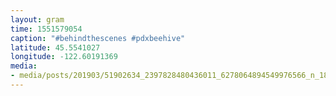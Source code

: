 ```yaml
---
layout: gram
time: 1551579054
caption: "#behindthescenes #pdxbeehive"
latitude: 45.5541027
longitude: -122.60191369
media:
- media/posts/201903/51902634_2397828480436011_6278064894549976566_n_18040635241034932.jpg
---
```


